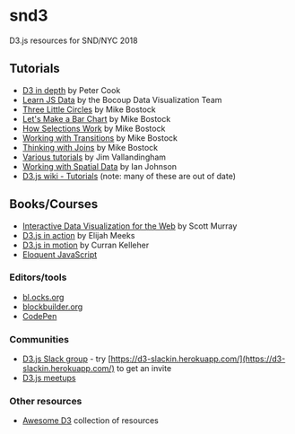 # snd3

D3.js resources for SND/NYC 2018

## Tutorials

* [D3 in depth](http://d3indepth.com/) by Peter Cook
* [Learn JS Data](http://learnjsdata.com/) by the Bocoup Data Visualization Team
* [Three Little Circles](https://bost.ocks.org/mike/circles/) by Mike Bostock
* [Let's Make a Bar Chart](https://bost.ocks.org/mike/bar/) by Mike Bostock
* [How Selections Work](https://bost.ocks.org/mike/selection/) by Mike Bostock
* [Working with Transitions](https://bost.ocks.org/mike/transition/) by Mike Bostock
* [Thinking with Joins](https://bost.ocks.org/mike/join/) by Mike Bostock
* [Various tutorials](http://vallandingham.me/) by Jim Vallandingham
* [Working with Spatial Data](https://github.com/enjalot/wwsd) by Ian Johnson
* [D3.js wiki - Tutorials](https://github.com/d3/d3/wiki/Tutorials) (note: many of these are out of date)

## Books/Courses

* [Interactive Data Visualization for the Web](http://alignedleft.com/work/d3-book-2e) by Scott Murray
* [D3.js in action](https://www.manning.com/books/d3js-in-action-second-edition) by Elijah Meeks
* [D3.js in motion](https://www.manning.com/livevideo/d3-js-in-motion) by Curran Kelleher
* [Eloquent JavaScript](https://eloquentjavascript.net/)

### Editors/tools

* [bl.ocks.org](https://bl.ocks.org/)
* [blockbuilder.org](http://blockbuilder.org/)
* [CodePen](https://codepen.io/)

### Communities

* [D3.js Slack group](https://d3js.slack.com) - try [https://d3-slackin.herokuapp.com/](https://d3-slackin.herokuapp.com/) to get an invite
* [D3.js meetups](https://www.meetup.com/topics/d3-js/all/)

### Other resources

* [Awesome D3](https://github.com/wbkd/awesome-d3/) collection of resources
